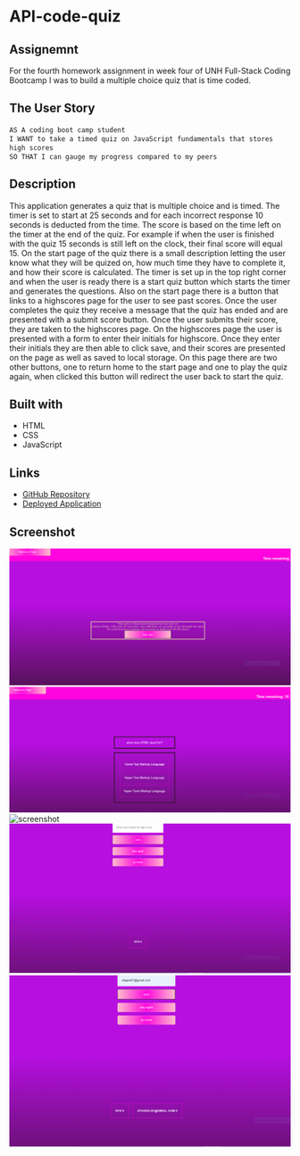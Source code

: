 # API-code-quiz

## Assignemnt

For the fourth homework assignment in week four of UNH Full-Stack Coding Bootcamp I was to build a multiple choice  quiz that is time coded.

## The User Story

```
AS A coding boot camp student
I WANT to take a timed quiz on JavaScript fundamentals that stores high scores
SO THAT I can gauge my progress compared to my peers

```

## Description

This application generates a quiz that is multiple choice and is timed. The timer is set to start at 25 seconds and for each incorrect response 10 seconds is deducted from the time. The score is based on the time left on the timer at the end of the quiz. For example if when the user is finished with the quiz 15 seconds is still left on the clock, their final score will equal 15. On the start page of the quiz there is a small description letting the user know what they will be quized on, how much time they have to complete it, and how their score is calculated. The timer is set up in the top right corner and when the user is ready there is a start quiz button which starts the timer and generates the questions. Also on the start page there is a button that links to a highscores page for the user to see past scores. Once the user completes the quiz they receive a message that the quiz has ended and are presented with a submit score button. Once the user submits their score, they are taken to the highscores page. On the highscores page the user is presented with a form to enter their initials for highscore. Once they enter their initials they are then able to click save, and their scores are presented on the page as well as saved to local storage. On this page there are two other buttons, one to return home to the start page and one to play the quiz again, when clicked this button will redirect the user back to start the quiz.  

## Built with

* HTML
* CSS
* JavaScript

## Links

* [GitHub Repository](https://github.com/efagioli01/API-code-quiz)
* [Deployed Application](https://efagioli01.github.io/API-code-quiz/)


## Screenshot 
 ![screenshot](./images/apisnip1.PNG)
 ![screenshot](./images/apisnip2.PNG)
 ![screenshot](./images/apisni31.PNG)
 ![screenshot](./images/apisnip4.PNG)
 ![screenshot](./images/apisnip5.PNG)
 
